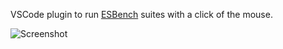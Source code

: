 VSCode plugin to run [ESBench](https://github.com/Kaciras/ESBench) suites with a click of the mouse.

![Screenshot](https://github.com/Kaciras/ESBench-VSCode/raw/master/screenshot.png)
